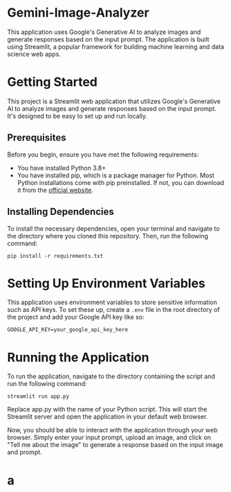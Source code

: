 # Gemini-Image-Analyzer

This application uses Google's Generative AI to analyze images and generate responses based on the input prompt. The application is built using Streamlit, a popular framework for building machine learning and data science web apps.

# Getting Started

This project is a Streamlit web application that utilizes Google's Generative AI to analyze images and generate responses based on the input prompt. It's designed to be easy to set up and run locally.

## Prerequisites

Before you begin, ensure you have met the following requirements:

- You have installed Python 3.8+
- You have installed pip, which is a package manager for Python. Most Python installations come with pip preinstalled. If not, you can download it from the [official website](https://pip.pypa.io/en/stable/installation/).

## Installing Dependencies

To install the necessary dependencies, open your terminal and navigate to the directory where you cloned this repository. Then, run the following command:

```
pip install -r requirements.txt

```
# Setting Up Environment Variables

This application uses environment variables to store sensitive information such as API keys. To set these up, create a `.env` file in the root directory of the project and add your Google API key like so:

```
GOOGLE_API_KEY=your_google_api_key_here
```
# Running the Application

To run the application, navigate to the directory containing the script and run the following command:

```
streamlit run app.py
```
Replace app.py with the name of your Python script. This will start the Streamlit server and open the application in your default web browser.

Now, you should be able to interact with the application through your web browser. Simply enter your input prompt, upload an image, and click on "Tell me about the image" to generate a response based on the input image and prompt.
#
# a